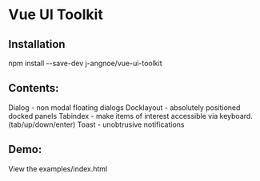 # Vue UI Toolkit

## Installation

npm install --save-dev j-angnoe/vue-ui-toolkit

## Contents: 

Dialog - non modal floating dialogs 
Docklayout - absolutely positioned docked panels
Tabindex - make items of interest accessible via keyboard. (tab/up/down/enter)
Toast - unobtrusive notifications

## Demo:

View the examples/index.html


